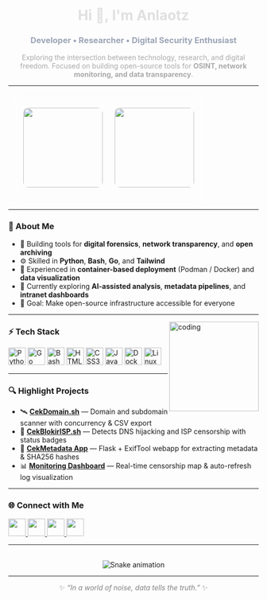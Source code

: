 <h1 align="center" style="color:#e0e0e0;">Hi 👋, I'm Anlaotz</h1>
<h3 align="center" style="color:#9ba4b5;">Developer • Researcher • Digital Security Enthusiast</h3>

<p align="center" style="color:#a9a9a9;">
  Exploring the intersection between technology, research, and digital freedom.  
  Focused on building open-source tools for <b>OSINT, network monitoring, and data transparency</b>.
</p>

---
<div align="center" style="backdrop-filter: blur(10px); background-color: rgba(255,255,255,0.03); border-radius: 16px; padding: 20px; display: inline-block;">
  <img src="https://github-readme-stats.vercel.app/api?username=anlaotz&show_icons=true&theme=github_dark&include_all_commits=true&count_private=true&hide_border=true" 
       height="160" 
       style="border-radius: 10px; margin: 10px;" />
  <img src="https://github-readme-stats.vercel.app/api/top-langs?username=anlaotz&layout=compact&langs_count=6&theme=github_dark&hide_border=true" 
       height="160" 
       style="border-radius: 10px; margin: 10px;" />
</div>


---

### 🧠 About Me

- 🔭 Building tools for **digital forensics**, **network transparency**, and **open archiving**  
- ⚙️ Skilled in **Python**, **Bash**, **Go**, and **Tailwind**  
- 🧩 Experienced in **container-based deployment** (Podman / Docker) and **data visualization**  
- 🌱 Currently exploring **AI-assisted analysis**, **metadata pipelines**, and **intranet dashboards**  
- 🎯 Goal: Make open-source infrastructure accessible for everyone  

---

<img align="right" alt="coding" height="180" src="https://i.imgur.com/YxO1mwj.gif" />

### ⚡ Tech Stack

<div align="left">
  <img src="https://cdn.jsdelivr.net/gh/devicons/devicon/icons/python/python-original.svg" height="35" alt="Python" />
  <img src="https://cdn.jsdelivr.net/gh/devicons/devicon/icons/go/go-original.svg" height="35" alt="Go" />
  <img src="https://cdn.jsdelivr.net/gh/devicons/devicon/icons/bash/bash-original.svg" height="35" alt="Bash" />
  <img src="https://cdn.jsdelivr.net/gh/devicons/devicon/icons/html5/html5-original.svg" height="35" alt="HTML5" />
  <img src="https://cdn.jsdelivr.net/gh/devicons/devicon/icons/css3/css3-original.svg" height="35" alt="CSS3" />
  <img src="https://cdn.jsdelivr.net/gh/devicons/devicon/icons/javascript/javascript-original.svg" height="35" alt="JavaScript" />
  <img src="https://cdn.jsdelivr.net/gh/devicons/devicon/icons/docker/docker-original.svg" height="35" alt="Docker" />
  <img src="https://cdn.jsdelivr.net/gh/devicons/devicon/icons/linux/linux-original.svg" height="35" alt="Linux" />
</div>

---

### 🔍 Highlight Projects

- 🛰 **[CekDomain.sh](#)** — Domain and subdomain scanner with concurrency & CSV export  
- 🔎 **[CekBlokirISP.sh](#)** — Detects DNS hijacking and ISP censorship with status badges  
- 🧾 **[CekMetadata App](#)** — Flask + ExifTool webapp for extracting metadata & SHA256 hashes  
- 📊 **[Monitoring Dashboard](#)** — Real-time censorship map & auto-refresh log visualization  


---

### 🌐 Connect with Me

<div align="left">
  <a href="mailto:yourmail@gmail.com">
    <img src="https://img.shields.io/badge/Gmail-0A0A0A?style=for-the-badge&logo=gmail&logoColor=D14836" height="35" />
  </a>
  <a href="https://linkedin.com/in/" target="_blank">
    <img src="https://img.shields.io/badge/LinkedIn-0A0A0A?style=for-the-badge&logo=linkedin&logoColor=0077B5" height="35" />
  </a>
  <a href="https://instagram.com/" target="_blank">
    <img src="https://img.shields.io/badge/Instagram-0A0A0A?style=for-the-badge&logo=instagram&logoColor=E4405F" height="35" />
  </a>
  <a href="https://youtube.com/" target="_blank">
    <img src="https://img.shields.io/badge/YouTube-0A0A0A?style=for-the-badge&logo=youtube&logoColor=FF0000" height="35" />
  </a>
</div>

---

<br clear="both">

<div align="center">
  <img src="https://raw.githubusercontent.com/anlaotz/anlaotz/output/snake.svg" alt="Snake animation" />
</div>

---

<p align="center" style="color:#808080;">
  ✨ <i>“In a world of noise, data tells the truth.”</i> ✨
</p>

